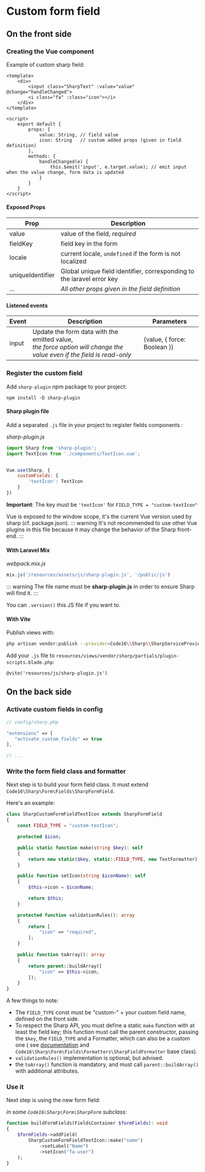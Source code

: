 # Custom form field

## On the front side

### Creating the Vue component

Example of custom sharp field:

```vue
<template>
    <div>
        <input class="SharpText" :value="value" @change="handleChanged">
        <i class="fa" :class="icon"></i>
    </div>
</template>

<script>
    export default {
        props: {
            value: String, // field value
            icon: String   // custom added props (given in field definition)
        },
        methods: {
            handleChanged(e) {
                this.$emit('input', e.target.value); // emit input when the value change, form data is updated
            }
        }
    }
</script>
```

#### Exposed Props

| Prop            | Description                                 |
|-----------------|---------------------------------------------|
| value           | value of the field, *required*                                            |
| fieldKey        | field key in the form                       |
| locale          | current locale, `undefined` if the form is not localized |
| uniqueIdentifier| Global unique field identifier, corresponding to the laravel error key |
| ...             | *All other props given in the field definition* |

#### Listened events

| Event           | Description                                 | Parameters |
|-----------------|---------------------------------------------|------------|
|input            | Update the form data with the emitted value, <br>*the force option will change the value even if the field is read-only* | (value, { force: Boolean }) |


### Register the custom field

Add `sharp-plugin` npm package to your project:

```
npm install -D sharp-plugin
```

#### Sharp plugin file

Add a separated `.js` file in your project to register fields components :

*sharp-plugin.js*

```js
import Sharp from 'sharp-plugin';
import TextIcon from './components/TextIcon.vue';


Vue.use(Sharp, {
    customFields: {
        'textIcon': TextIcon
    }
})
```
**Important**: The key must be `'textIcon'` for `FIELD_TYPE = "custom-textIcon"`

Vue is exposed to the window scope, it's the current Vue version used by sharp (cf. package.json).
::: warning
It's not recommended to use other Vue plugins in this file because it may change the behavior of the Sharp front-end.
:::

#### With Laravel Mix

*webpack.mix.js*

```js
mix.js('/resources/assets/js/sharp-plugin.js', '/public/js')
```

::: warning
The file name must be **sharp-plugin.js** in order to ensure Sharp will find it.
:::

You can `.version()` this JS file if you want to.

#### With Vite

Publish views with:
```bash
php artisan vendor:publish --provider=Code16\\Sharp\\SharpServiceProvider --tag=views
```

Add your `.js` file to `resources/views/vendor/sharp/partials/plugin-scripts.blade.php`:

```blade
@vite('resources/js/sharp-plugin.js')
```

## On the back side

### Activate custom fields in config

```php
// config/sharp.php

"extensions" => [
   "activate_custom_fields" => true
],

// ...
```


### Write the form field class and formatter

Next step is to build your form field class. It must extend `Code16\Sharp\Form\Fields\SharpFormField`.

Here's an example:

```php
class SharpCustomFormFieldTextIcon extends SharpFormField
{
    const FIELD_TYPE = "custom-textIcon";

    protected $icon;

    public static function make(string $key): self
    {
        return new static($key, static::FIELD_TYPE, new TextFormatter);
    }

    public function setIcon(string $iconName): self
    {
        $this->icon = $iconName;

        return $this;
    }

    protected function validationRules(): array
    {
        return [
            "icon" => "required",
        ];
    }

    public function toArray(): array
    {
        return parent::buildArray([
            "icon" => $this->icon,
        ]);
    }
}
```

A few things to note:

- The `FIELD_TYPE` const must be "custom-" + your custom field name, defined on the front side.
- To respect the Sharp API, you must define a static `make` function with at least the field key; this function must
  call the parent constructor, passing the `$key`, the `FIELD_TYPE` and a Formatter, which can also be a custom one (
  see [documentation](building-form.md#formatters) and `Code16\Sharp\Form\Fields\Formatters\SharpFieldFormatter` base
  class).
- `validationRules()` implementation is optional, but advised.
- the `toArray()` function is mandatory, and must call `parent::buildArray()` with additional attributes.


### Use it

Next step is using the new form field:

*in some `Code16\Sharp\Form\SharpForm` subclass:*

```php
function buildFormFields(FieldsContainer $formFields): void
{
    $formFields->addField(
        SharpCustomFormFieldTextIcon::make("name")
            ->setLabel("Name")
            ->setIcon("fa-user")
    );
}
```

